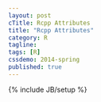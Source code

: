 ```yaml
---
layout: post
cTitle: Rcpp Attributes
title: "Rcpp Attributes"
category: R
tagline:
tags: [R]
cssdemo: 2014-spring
published: true
---
```


{% include JB/setup %}
